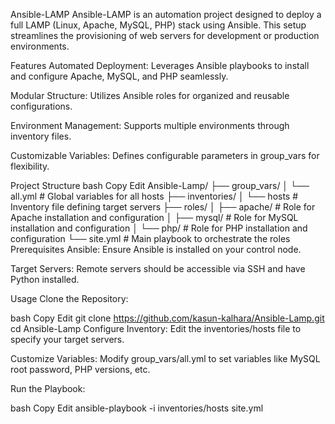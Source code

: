 Ansible-LAMP
Ansible-LAMP is an automation project designed to deploy a full LAMP (Linux, Apache, MySQL, PHP) stack using Ansible. This setup streamlines the provisioning of web servers for development or production environments.

Features
Automated Deployment: Leverages Ansible playbooks to install and configure Apache, MySQL, and PHP seamlessly.

Modular Structure: Utilizes Ansible roles for organized and reusable configurations.

Environment Management: Supports multiple environments through inventory files.

Customizable Variables: Defines configurable parameters in group_vars for flexibility.

Project Structure
bash
Copy
Edit
Ansible-Lamp/
├── group_vars/
│   └── all.yml             # Global variables for all hosts
├── inventories/
│   └── hosts               # Inventory file defining target servers
├── roles/
│   ├── apache/             # Role for Apache installation and configuration
│   ├── mysql/              # Role for MySQL installation and configuration
│   └── php/                # Role for PHP installation and configuration
└── site.yml                # Main playbook to orchestrate the roles
Prerequisites
Ansible: Ensure Ansible is installed on your control node.

Target Servers: Remote servers should be accessible via SSH and have Python installed.

Usage
Clone the Repository:

bash
Copy
Edit
git clone https://github.com/kasun-kalhara/Ansible-Lamp.git
cd Ansible-Lamp
Configure Inventory:
Edit the inventories/hosts file to specify your target servers.

Customize Variables:
Modify group_vars/all.yml to set variables like MySQL root password, PHP versions, etc.

Run the Playbook:

bash
Copy
Edit
ansible-playbook -i inventories/hosts site.yml
